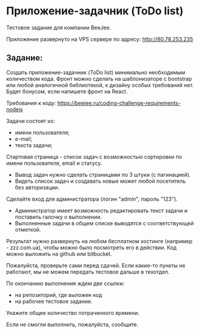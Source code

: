 # Приложение-задачник (ToDo list)
Тестовое задание для компании BeeJee.

Приложение развернуто на VPS сервере по адресу: http://80.78.253.235

## Задание:
Создать приложение-задачник (ToDo list) минимально необходимым количеством кода.
Фронт можно сделать на шаблонизаторе с bootstrap или любой аналогичной библиотекой,
к дизайну особых требований нет. Будет бонусом, если напишете фронт на React.

Требования к коду: https://beejee.ru/coding-challenge-requirements-nodejs

Задачи состоят из:
- имени пользователя;
- е-mail;
- текста задачи;

Стартовая страница - список задач с возможностью сортировки по имени пользователя, email и статусу.
- Вывод задач нужно сделать страницами по 3 штуки (с пагинацией).
- Видеть список задач и создавать новые может любой посетитель без авторизации.

Сделайте вход для администратора (логин "admin", пароль "123").
- Администратор имеет возможность редактировать текст задачи и поставить галочку о выполнении.
- Выполненные задачи в общем списке выводятся с соответствующей отметкой.

Результат нужно развернуть на любом бесплатном хостинге (например - zzz.com.ua),
чтобы можно было посмотреть его в действии. Код можно выложить на github или bitbucket.

Пожалуйста, проверьте сами перед сдачей.
Если какие-то пункты не работают, мы не можем передать тестовое дальше в техотдел.

По окончанию выполнения ждем две ссылки:
- на репозиторий, где выложен код
- на рабочее тестовое задание.

Укажите общее количество потраченного времени.

Если не смогли выполнить, пожалуйста, сообщите.
